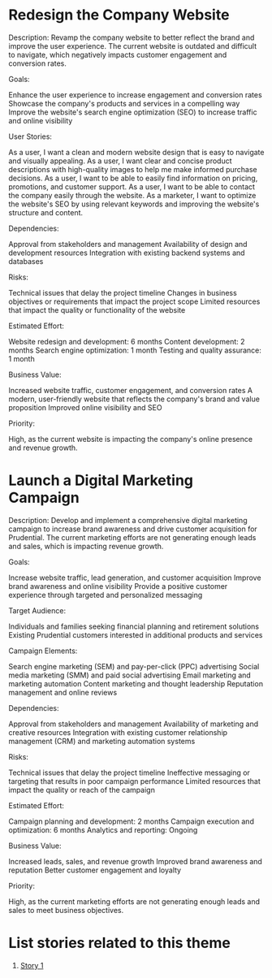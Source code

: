 # Redesign the Company Website

Description:
Revamp the company website to better reflect the brand and improve the user experience. The current website is outdated and difficult to navigate, which negatively impacts customer engagement and conversion rates.

Goals:

Enhance the user experience to increase engagement and conversion rates
Showcase the company's products and services in a compelling way
Improve the website's search engine optimization (SEO) to increase traffic and online visibility

User Stories:

As a user, I want a clean and modern website design that is easy to navigate and visually appealing.
As a user, I want clear and concise product descriptions with high-quality images to help me make informed purchase decisions.
As a user, I want to be able to easily find information on pricing, promotions, and customer support.
As a user, I want to be able to contact the company easily through the website.
As a marketer, I want to optimize the website's SEO by using relevant keywords and improving the website's structure and content.

Dependencies:

Approval from stakeholders and management
Availability of design and development resources
Integration with existing backend systems and databases

Risks:

Technical issues that delay the project timeline
Changes in business objectives or requirements that impact the project scope
Limited resources that impact the quality or functionality of the website

Estimated Effort:

Website redesign and development: 6 months
Content development: 2 months
Search engine optimization: 1 month
Testing and quality assurance: 1 month

Business Value:

Increased website traffic, customer engagement, and conversion rates
A modern, user-friendly website that reflects the company's brand and value proposition
Improved online visibility and SEO

Priority:

High, as the current website is impacting the company's online presence and revenue growth.


# Launch a Digital Marketing Campaign

Description:
Develop and implement a comprehensive digital marketing campaign to increase brand awareness and drive customer acquisition for Prudential. The current marketing efforts are not generating enough leads and sales, which is impacting revenue growth.

Goals:

Increase website traffic, lead generation, and customer acquisition
Improve brand awareness and online visibility
Provide a positive customer experience through targeted and personalized messaging

Target Audience:

Individuals and families seeking financial planning and retirement solutions
Existing Prudential customers interested in additional products and services

Campaign Elements:

Search engine marketing (SEM) and pay-per-click (PPC) advertising
Social media marketing (SMM) and paid social advertising
Email marketing and marketing automation
Content marketing and thought leadership
Reputation management and online reviews

Dependencies:

Approval from stakeholders and management
Availability of marketing and creative resources
Integration with existing customer relationship management (CRM) and marketing automation systems

Risks:

Technical issues that delay the project timeline
Ineffective messaging or targeting that results in poor campaign performance
Limited resources that impact the quality or reach of the campaign

Estimated Effort:

Campaign planning and development: 2 months
Campaign execution and optimization: 6 months
Analytics and reporting: Ongoing

Business Value:

Increased leads, sales, and revenue growth
Improved brand awareness and reputation
Better customer engagement and loyalty

Priority:

High, as the current marketing efforts are not generating enough leads and sales to meet business objectives.

# List stories related to this theme
1. [Story 1](documentation/templates/theme/initiatives/epics/stories/story_template.md)
